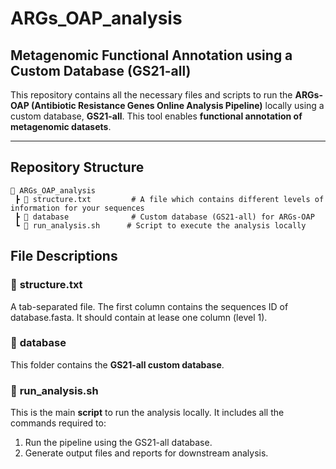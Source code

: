 # ARGs_OAP_analysis

## **Metagenomic Functional Annotation using a Custom Database (GS21-all)**

This repository contains all the necessary files and scripts to run the **ARGs-OAP (Antibiotic Resistance Genes Online Analysis Pipeline)** locally using a custom database, **GS21-all**. This tool enables **functional annotation of metagenomic datasets**.

---

## **Repository Structure**

```
📁 ARGs_OAP_analysis
 ┣ 📄 structure.txt         # A file which contains different levels of information for your sequences
 ┣ 📁 database              # Custom database (GS21-all) for ARGs-OAP
 ┗ 📄 run_analysis.sh      # Script to execute the analysis locally

```
## **File Descriptions**

### 📄 **structure.txt**
A tab-separated file. The first column contains the sequences ID of database.fasta. It should contain at lease one column (level 1).

### 📁 **database**
This folder contains the **GS21-all custom database**.

### 📄 **run_analysis.sh**
This is the main **script** to run the analysis locally. It includes all the commands required to:
1. Run the pipeline using the GS21-all database.
2. Generate output files and reports for downstream analysis.
